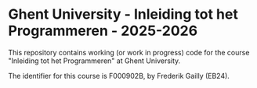 # Ghent University - Inleiding tot het Programmeren - 2025-2026


This repository contains working (or work in progress) code for the course "Inleiding tot het Programmeren" at Ghent University. 

The identifier for this course is F000902B, by Frederik Gailly (EB24).